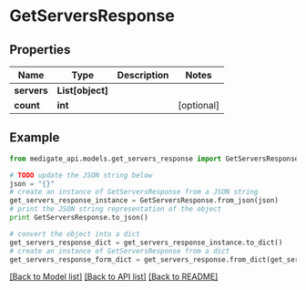 # GetServersResponse


## Properties
Name | Type | Description | Notes
------------ | ------------- | ------------- | -------------
**servers** | **List[object]** |  | 
**count** | **int** |  | [optional] 

## Example

```python
from medigate_api.models.get_servers_response import GetServersResponse

# TODO update the JSON string below
json = "{}"
# create an instance of GetServersResponse from a JSON string
get_servers_response_instance = GetServersResponse.from_json(json)
# print the JSON string representation of the object
print GetServersResponse.to_json()

# convert the object into a dict
get_servers_response_dict = get_servers_response_instance.to_dict()
# create an instance of GetServersResponse from a dict
get_servers_response_form_dict = get_servers_response.from_dict(get_servers_response_dict)
```
[[Back to Model list]](../README.md#documentation-for-models) [[Back to API list]](../README.md#documentation-for-api-endpoints) [[Back to README]](../README.md)


